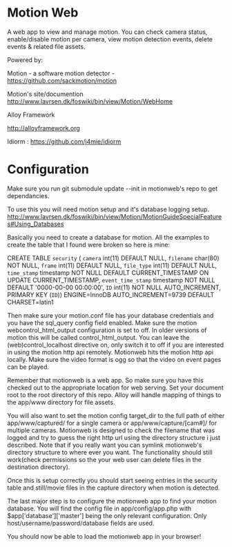 Motion Web
===================
A web app to view and manage motion. You can check camera status, enable/disable motion per camera, view motion detection events, delete events & related file assets.

Powered by:

Motion - a software motion detector - https://github.com/sackmotion/motion

Motion's site/documention http://www.lavrsen.dk/foswiki/bin/view/Motion/WebHome

Alloy Framework

http://alloyframework.org

Idiorm : https://github.com/j4mie/idiorm


Configuration
===================

Make sure you run git submodule update --init in motionweb's repo to get dependancies.

To use this you will need motion setup and it's database logging setup.
http://www.lavrsen.dk/foswiki/bin/view/Motion/MotionGuideSpecialFeatures#Using_Databases

Basically you need to create a database for motion. All the examples to create the table that I found were broken so here is mine:

CREATE TABLE `security` (  `camera` int(11) DEFAULT NULL,  `filename` char(80) NOT NULL,  `frame` int(11) DEFAULT NULL,  `file_type` int(11) DEFAULT NULL,  `time_stamp` timestamp NOT NULL DEFAULT CURRENT_TIMESTAMP ON UPDATE CURRENT_TIMESTAMP,  `event_time_stamp` timestamp NOT NULL DEFAULT '0000-00-00 00:00:00',  `ID` int(11) NOT NULL AUTO_INCREMENT,  PRIMARY KEY (`ID`)) ENGINE=InnoDB AUTO_INCREMENT=9739 DEFAULT CHARSET=latin1

Then make sure your motion.conf file has your database credentials and you have the sql_query config field enabled. Make sure the motion webcontrol_html_output configuration is set to off. In older versions of motion this will be called control_html_output. You can leave the (web)control_localhost directive on, only switch it to off if you are interested in using the motion http api remotely. Motionweb hits the motion http api locally. Make sure the video format is ogg so that the video on event pages can be played. 

Remember that motionweb is a web app. So make sure you have this checked out to the appropriate location for web serving. Set your document root to the root directory of this repo. Alloy will handle mapping of things to the app/www directory for file assets.

You will also want to set the motion config target_dir to the full path of either app/www/captured/ for a single camera or app/www/capture/[cam#]/ for multiple cameras. Motionweb is designed to check the filename that was logged and try to guess the right http url using the directory structure i just described. Note that if you really want you can symlink motionweb's directory structure to where ever you want. The functionality should still work(check permissions so the your web user can delete files in the destination directory).

Once this is setup correctly you should start seeing entries in the security table and still/movie files in the capture directory when motion is detected.

The last major step is to configure the motionweb app to find your motion database. You will find the config file in app/config/app.php with $app['database']['master'] being the only relevant configuration. Only host/username/password/database fields are used.

You should now be able to load the motionweb app in your browser!
